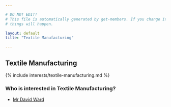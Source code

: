```yaml
---

# DO NOT EDIT!
# This file is automatically generated by get-members. If you change it, bad
# things will happen.

layout: default
title: "Textile Manufacturing"

---
```


## Textile Manufacturing

{% include interests/textile-manufacturing.md %}

### Who is interested in Textile Manufacturing?


* [Mr David Ward](/members/mr-david-ward.html)
